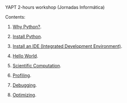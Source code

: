 YAPT 2-hours workshop (Jornadas Informática)

Contents:

1. [Why Python?](../00-intro.ipynb).
1. [Install Python](../01-installation.ipynb).
2. [Install an IDE (Integrated Development Environment)](https://wiki.python.org/moin/IntegratedDevelopmentEnvironments).
3. [Hello World](../03-hello_world.ipynb).

2. [Scientific Computation](21-scientific_computation.ipynb).
3. [Profiling](30-profiling.ipynb).
4. [Debugging](31-debugging.ipynb).
5. [Optimizing](32-optimizing.ipynb).


